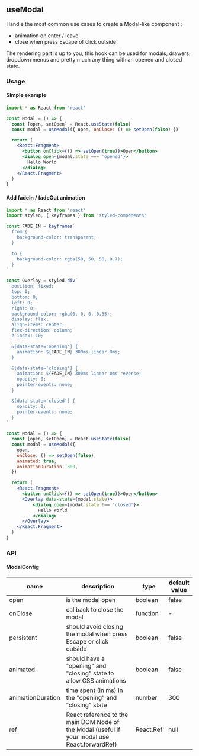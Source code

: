 ## useModal

Handle the most common use cases to create a Modal-like component :

- animation on enter / leave
- close when press Escape of click outside

The rendering part is up to you, this hook can be used for modals, drawers, dropdown menus and pretty much any thing with an opened and closed state.

### Usage

#### Simple example

```jsx harmony
import * as React from 'react'

const Modal = () => {
  const [open, setOpen] = React.useState(false)
  const modal = useModal({ open, onClose: () => setOpen(false) })

  return (
    <React.Fragment>
      <button onClick={() => setOpen(true)}>Open</button>
      <dialog open={modal.state === 'opened'}>
        Hello World
      </dialog>
    </React.Fragment>
  )
}
```


#### Add fadeIn / fadeOut animation

```jsx harmony
import * as React from 'react'
import styled, { keyframes } from 'styled-components'

const FADE_IN = keyframes`
  from {
    background-color: transparent;
  }

  to {
    background-color: rgba(50, 50, 50, 0.7);
  }
`

const Overlay = styled.div`
  position: fixed;
  top: 0;
  bottom: 0;
  left: 0;
  right: 0;
  background-color: rgba(0, 0, 0, 0.35);
  display: flex;
  align-items: center;
  flex-direction: column;
  z-index: 10;

  &[data-state='opening'] {
    animation: ${FADE_IN} 300ms linear 0ms;
  }

  &[data-state='closing'] {
    animation: ${FADE_IN} 300ms linear 0ms reverse;
    opacity: 0;
    pointer-events: none;
  }

  &[data-state='closed'] {
    opacity: 0;
    pointer-events: none;
  }
`

const Modal = () => {
  const [open, setOpen] = React.useState(false)
  const modal = useModal({
    open,
    onClose: () => setOpen(false),
    animated: true,
    animationDuration: 300,
  })

  return (
    <React.Fragment>
      <button onClick={() => setOpen(true)}>Open</button>
      <Overlay data-state={modal.state}>
          <dialog open={modal.state !== 'closed'}>
            Hello World
          </dialog>
      </Overlay>
    </React.Fragment>
  )
}
```


### API

#### ModalConfig

| name | description | type | default value |
| --- | --- | --- | --- |
| open | is the modal open | boolean | false |
| onClose | callback to close the modal | function | - |
| persistent | should avoid closing the modal when press Escape or click outside | boolean | false |
| animated | should have a "opening" and "closing" state to allow CSS animations | boolean | false |
| animationDuration | time spent (in ms) in the "opening" and "closing" state | number | 300 |
| ref | React reference to the main DOM Node of the Modal (useful if your modal use React.forwardRef) | React.Ref | null | 
